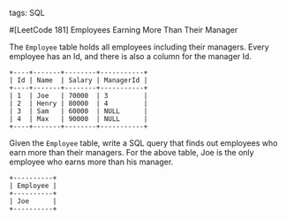 tags: SQL

#[LeetCode 181] Employees Earning More Than Their Manager

The `Employee` table holds all employees including their managers. 
Every employee has an Id, and there is also a column for the manager Id.

    +----+-------+--------+-----------+
    | Id | Name  | Salary | ManagerId |
    +----+-------+--------+-----------+
    | 1  | Joe   | 70000  | 3         |
    | 2  | Henry | 80000  | 4         |
    | 3  | Sam   | 60000  | NULL      |
    | 4  | Max   | 90000  | NULL      |
    +----+-------+--------+-----------+
Given the `Employee` table, write a SQL query that finds out employees who earn more than their managers. 
For the above table, Joe is the only employee who earns more than his manager.

    +----------+
    | Employee |
    +----------+
    | Joe      |
    +----------+

